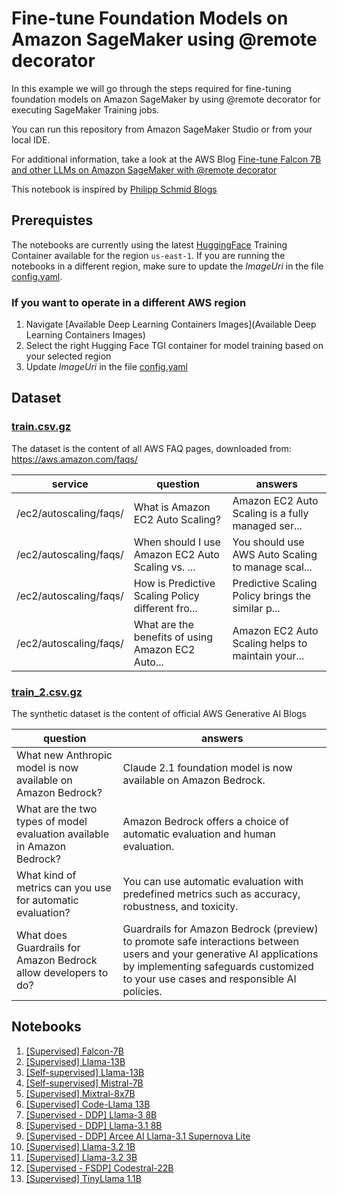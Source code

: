 # Fine-tune Foundation Models on Amazon SageMaker using @remote decorator

In this example we will go through the steps required for fine-tuning foundation models on Amazon SageMaker by using @remote decorator for executing SageMaker Training jobs.

You can run this repository from Amazon SageMaker Studio or from your local IDE.

For additional information, take a look at the AWS Blog [Fine-tune Falcon 7B and other LLMs on Amazon SageMaker with @remote decorator](https://aws.amazon.com/blogs/machine-learning/fine-tune-falcon-7b-and-other-llms-on-amazon-sagemaker-with-remote-decorator/)

This notebook is inspired by [Philipp Schmid Blogs](https://www.philschmid.de/)

## Prerequistes

The notebooks are currently using the latest [HuggingFace](https://github.com/aws/deep-learning-containers/blob/master/available_images.md) Training Container available for the region `us-east-1`. If you are running the notebooks in a different region, make sure to update the *ImageUri* in the file [config.yaml](./config.yaml).

### If you want to operate in a different AWS region

1. Navigate [Available Deep Learning Containers Images](Available Deep Learning Containers Images)
2. Select the right Hugging Face TGI container for model training based on your selected region
3. Update *ImageUri* in the file [config.yaml](./config.yaml)

## Dataset

### [train.csv.gz](./train.csv.gz)

The dataset is the content of all AWS FAQ pages, downloaded from: https://aws.amazon.com/faqs/

| service | question | answers |
|-------|-------|-------|
| /ec2/autoscaling/faqs/     | What is Amazon EC2 Auto Scaling?   | Amazon EC2 Auto Scaling is a fully managed ser...  |
| /ec2/autoscaling/faqs/    | When should I use Amazon EC2 Auto Scaling vs. ...   | You should use AWS Auto Scaling to manage scal... |
| /ec2/autoscaling/faqs/   | How is Predictive Scaling Policy different fro... | Predictive Scaling Policy brings the similar p... |
| /ec2/autoscaling/faqs/ | What are the benefits of using Amazon EC2 Auto... | Amazon EC2 Auto Scaling helps to maintain your... |

### [train_2.csv.gz](./train_2.csv.gz)

The synthetic dataset is the content of official AWS Generative AI Blogs

| question | answers |
|-------|-------|
| What new Anthropic model is now available on Amazon Bedrock?   | Claude 2.1 foundation model is now available on Amazon Bedrock.  |
| What are the two types of model evaluation available in Amazon Bedrock?   | Amazon Bedrock offers a choice of automatic evaluation and human evaluation. |
| What kind of metrics can you use for automatic evaluation? | You can use automatic evaluation with predefined metrics such as accuracy, robustness, and toxicity. |
| What does Guardrails for Amazon Bedrock allow developers to do? | Guardrails for Amazon Bedrock (preview) to promote safe interactions between users and your generative AI applications by implementing safeguards customized to your use cases and responsible AI policies. |

## Notebooks

1. [[Supervised] Falcon-7B](./falcon-7b-qlora-remote-decorator_qa.ipynb)
2. [[Supervised] Llama-13B](./llama-13b-qlora-remote-decorator_qa.ipynb)
3. [[Self-supervised] Llama-13B](./llama-13b-qlora-remote-decorator_selfsupervised.ipynb)
4. [[Self-supervised] Mistral-7B](./mistral-7b-qlora-remote-decorator_selfsupervised.ipynb)
5. [[Supervised] Mixtral-8x7B](./mixtral-8x7b-qlora-remote-decorator_qa.ipynb)
6. [[Supervised] Code-Llama 13B](./code-llama-13b-qlora-remote-decorator.ipynb)
7. [[Supervised - DDP] Llama-3 8B](./llama-3-8b-qlora-remote-decorator_qa.ipynb)
8. [[Supervised - DDP] Llama-3.1 8B](./llama-3.1-8b-qlora-remote-decorator_qa.ipynb)
9. [[Supervised - DDP] Arcee AI Llama-3.1 Supernova Lite](./arcee-ai-llama-3.1-supernova-lite-qlora-remote-decorator_qa.ipynb)
10. [[Supervised] Llama-3.2 1B](./llama-3.2-1b-qlora-remote-decorator_qa.ipynb)
11. [[Supervised] Llama-3.2 3B](./llama-3.2-3b-qlora-remote-decorator_qa.ipynb)
12. [[Supervised - FSDP] Codestral-22B](./codestral-22b-fsdp-qlora-remote-decorator_qa.ipynb)
13. [[Supervised] TinyLlama 1.1B](./tiny-llama-1.1b-lora-remote-decorator_qa.ipynb)